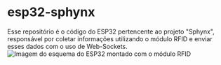 # esp32-sphynx
Esse repositório é o código do ESP32 pertencente ao projeto "Sphynx", responsável por coletar informações utilizando o módulo RFID e enviar esses dados com o uso de Web-Sockets.
![Imagem do esquema do ESP32 montado com o módulo RFID](https://user-images.githubusercontent.com/113215138/198835954-fb34d0eb-dfe3-40a2-ac2b-748a811c4344.png)
